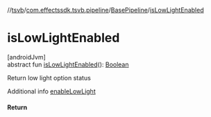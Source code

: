 //[tsvb](../../../index.md)/[com.effectssdk.tsvb.pipeline](../index.md)/[BasePipeline](index.md)/[isLowLightEnabled](is-low-light-enabled.md)

# isLowLightEnabled

[androidJvm]\
abstract
fun [isLowLightEnabled](is-low-light-enabled.md)(): [Boolean](https://kotlinlang.org/api/latest/jvm/stdlib/kotlin/-boolean/index.html)

Return low light option status

Additional info [enableLowLight](enable-low-light.md)

#### Return
